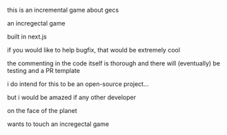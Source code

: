 this is an incremental game about gecs

an incregectal game

built in next.js

if you would like to help bugfix, that would be extremely cool

the commenting in the code itself is thorough and there will (eventually) be testing and a PR template

i do intend for this to be an open-source project...

but i would be amazed if any other developer 

on the face of the planet 

wants to touch an incregectal game
